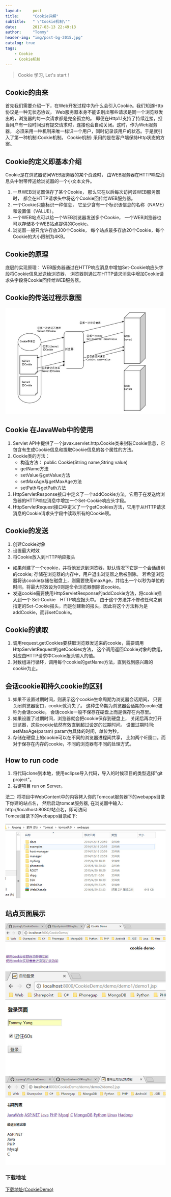 ```yaml
---
layout:     post
title:      "Cookie详解"
subtitle:   " \"Cookie机制\""
date:       2017-03-13 22:49:13
author:     "Tommy"
header-img: "img/post-bg-2015.jpg"
catalog: true
tags:
    - Cookie
    - Cookie机制
---
```


> Cookie 学习, Let's start！

## Cookie的由来

首先我们需要介绍一下，在Web开发过程中为什么会引入Cookie。我们知道Http协议是一种无状态协议，
Web服务器本身不能识别出哪些请求是同一个浏览器发出的，浏览器的每一次请求都是完全孤立的。
即便在Http1.1支持了持续连接，担当用户有一段时间没有提交请求时，连接也会自动关闭。这时，作为Web服务器，
必须采用一种机制来唯一标识一个用户，同时记录该用户的状态。于是就引入了第一种机制:Cookie机制。
Cookie机制: 采用的是在客户端保持Http状态的方案。
	
## Cookie的定义即基本介绍

Cookie是在浏览器访问WEB服务器的某个资源时，
由WEB服务器在HTTP响应消息头中附带传送给浏览器的一个小文本文件。
1. 一旦WEB浏览器保存了某个Cookie，
   那么它在以后每次访问该WEB服务器时，
   都会在HTTP请求头中将这个Cookie回传给WEB服务器。
2. 一个Cookie只能标识一种信息，
   它至少含有一个标识该信息的名称（NAME）和设置值（VALUE）。 
3. 一个WEB站点可以给一个WEB浏览器发送多个Cookie，
   一个WEB浏览器也可以存储多个WEB站点提供的Cookie。
4. 浏览器一般只允许存放300个Cookie，
   每个站点最多存放20个Cookie，每个Cookie的大小限制为4KB。
	
## Cookie的原理

底层的实现原理： WEB服务器通过在HTTP响应消息中增加Set-Cookie响应头字段将Cookie信息发送给浏览器，
               浏览器则通过在HTTP请求消息中增加Cookie请求头字段将Cookie回传给WEB服务器。

## Cookie的传送过程示意图 
<img src = "/img/cookie/processofcookie.jpg">
	
## Cookie 在JavaWeb中的使用

1. Servlet API中提供了一个javax.servlet.http.Cookie类来封装Cookie信息，它包含有生成Cookie信息和提取Cookie信息的各个属性的方法。
2. Cookie类的方法：
      - 构造方法： public Cookie(String name,String value)
      - getName方法 
      - setValue与getValue方法 
      - setMaxAge与getMaxAge方法 
      - setPath与getPath方法
3. HttpServletResponse接口中定义了一个addCookie方法，它用于在发送给浏览器的HTTP响应消息中增加一个Set-Cookie响应头字段。
4. HttpServletRequest接口中定义了一个getCookies方法，它用于从HTTP请求消息的Cookie请求头字段中读取所有的Cookie项。

## Cookie的发送 

1. 创建Cookie对象
2. 设置最大时效
3. 将Cookie放入到HTTP响应报头
 - 如果创建了一个cookie，并将他发送到浏览器，默认情况下它是一个会话级别的cookie; 存储在浏览器的内存中，用户退出浏览器之后被删除。
   若希望浏览器将该cookie存储在磁盘上，则需要使用maxAge，并给出一个以秒为单位的时间。将最大时效设为0则是命令浏览器删除该cookie。
 - 发送cookie需要使用HttpServletResponse的addCookie方法，将cookie插入到一个 Set-Cookie　HTTP响应报头中。
   由于这个方法并不修改任何之前指定的Set-Cookie报头，而是创建新的报头，因此将这个方法称为是addCookie，而非setCookie。

## Cookie的读取

1. 调用request.getCookies要获取浏览器发送来的cookie，需要调用HttpServletRequest的getCookies方法，
   这个调用返回Cookie对象的数组，对应由HTTP请求中Cookie报头输入的值。
2. 对数组进行循环，调用每个cookie的getName方法，直到找到感兴趣的cookie为止。
    
## 会话cookie和持久cookie的区别 

1. 如果不设置过期时间，则表示这个cookie生命周期为浏览器会话期间，
   只要关闭浏览器窗口，cookie就消失了。
   这种生命期为浏览器会话期的cookie被称为会话cookie。
   会话cookie一般不保存在硬盘上而是保存在内存里。
2. 如果设置了过期时间，浏览器就会把cookie保存到硬盘上，
   关闭后再次打开浏览器，这些cookie依然有效直到超过设定的过期时间。 
   设置过期时间: setMaxAge(param) param为具体的时间，单位为秒。
3. 存储在硬盘上的cookie可以在不同的浏览器进程间共享，
   比如两个IE窗口。而对于保存在内存的cookie，不同的浏览器有不同的处理方式。

## How to run code

1. 将代码clone到本地，使用eclipse导入代码，导入的时候项目的类型选择"git project"。
2. 右键项目 run on Server。

法二: 将项目中WebContent中的内容拷入你的Tomccat服务器下的webapps目录下你建的站点名，
      然后启动tomcat服务器,
      在浏览器中输入: http://localhost:8080/站点名，即可访问<br/>
Tomcat目录下的webapps目录如下:

<img src = "/img/tomcat.png">

## 站点页面展示
   <img src = "/img/cookie/index.png">
   <img src = "/img/cookie/login.png">
   <img src = "/img/cookie/liulan.png">	

### 下载地址
[下载地址(CookieDemo)](https://github.com/joyang1/CookieDemo)

